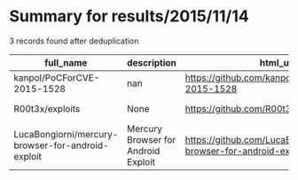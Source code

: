 
# Summary for results/2015/11/14
    
3 records found after deduplication

| full_name | description | html_url | matched_list | matched_count | pushed_at | size | stargazers_count | language | forks_count |
|---------------------------------------------------|-------------------------------------|----------------------------------------------------------------------|----------------------|-----------------|---------------------------|--------|--------------------|------------|---------------|
| kanpol/PoCForCVE-2015-1528 | nan | https://github.com/kanpol/PoCForCVE-2015-1528 | ['cve poc', 'cve-2'] | 2 | 2015-11-14 06:12:30+00:00 | 0 | 1 | C++ | 0 |
| R00t3x/exploits | None | https://github.com/R00t3x/exploits | ['exploit'] | 1 | 2015-11-14 08:32:56+00:00 | 0 | 1 | | 0 |
| LucaBongiorni/mercury-browser-for-android-exploit | Mercury Browser for Android Exploit | https://github.com/LucaBongiorni/mercury-browser-for-android-exploit | ['exploit'] | 1 | 2015-11-14 15:31:06+00:00 | 0 | 0 | Python | 1 |

